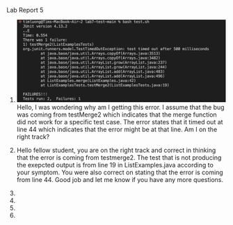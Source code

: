 Lab Report 5
1) ![image](ss21.png)
   Hello, I was wondering why am I getting this error. I assume that the bug was coming from testMerge2 which indicates that the merge function did not work for a specific test case. The error states that it timed out at line 44 which indicates that the error might be at that line. Am I on the right track?

2) Hello fellow student, you are on the right track and correct in thinking that the error is coming from testmerge2. The test that is not producing the exepcted output is from line 19 in ListExamples.java according to your symptom. You were also correct on stating that the error is coming from line 44. Good job and let me know if you have any more questions.
3)
4)
5)
6)
